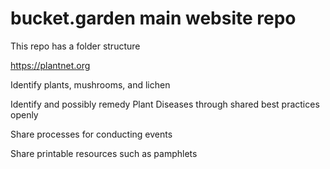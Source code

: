 # bucket.garden main website repo

This repo has a folder structure 

https://plantnet.org 


Identify plants, mushrooms, and lichen

Identify and possibly remedy Plant Diseases through shared best practices openly

Share processes for conducting events

Share printable resources such as pamphlets 



